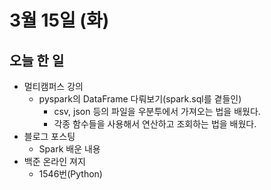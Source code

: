 # 3월 15일 (화)

## 오늘 한 일

* 멀티캠퍼스 강의
  * pyspark의 DataFrame 다뤄보기(spark.sql를 곁들인)
    * csv, json 등의 파일을 우분투에서 가져오는 법을 배웠다.
    * 각종 함수들을 사용해서 연산하고 조회하는 법을 배웠다.
* 블로그 포스팅
  * Spark 배운 내용
* 백준 온라인 져지
  * 1546번(Python)

